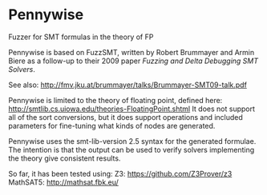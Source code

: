# Pennywise
Fuzzer for SMT formulas in the theory of FP

Pennywise is based on FuzzSMT, written by Robert Brummayer and Armin Biere as a follow-up to their 2009 paper 
*Fuzzing and Delta Debugging SMT Solvers*.

See also: http://fmv.jku.at/brummayer/talks/Brummayer-SMT09-talk.pdf

Pennywise is limited to the theory of floating point, defined here: http://smtlib.cs.uiowa.edu/theories-FloatingPoint.shtml
It does not support all of the sort conversions, but it does support operations and included parameters for fine-tuning what kinds
of nodes are generated.

Pennywise uses the smt-lib-version 2.5 syntax for the generated formulae. 
The intention is that the output can be used to verify solvers implementing the theory give consistent results.

So far, it has been tested using:
Z3: https://github.com/Z3Prover/z3
MathSAT5: http://mathsat.fbk.eu/
